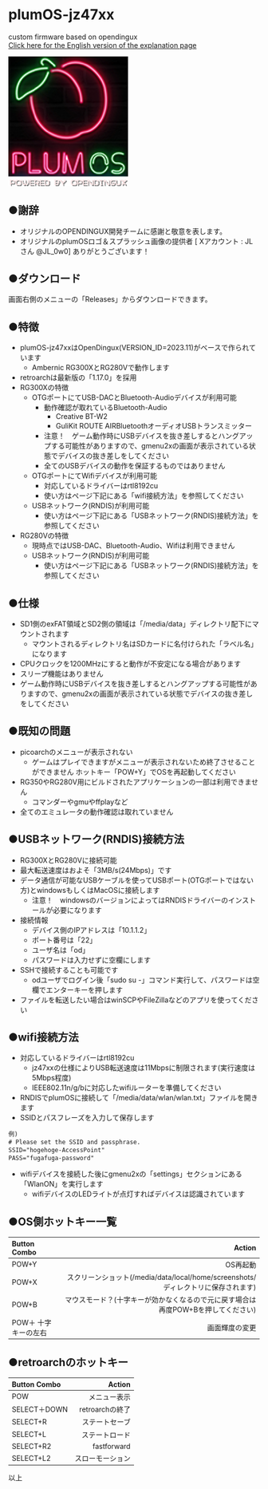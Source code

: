 # plumOS-jz47xx
custom firmware based on opendingux  
[Click here for the English version of the explanation page](./README_EN.md)  
  
  <img src="./docs/website/images/plumOS-jz47xx.png" width="240">  
  
## ●謝辞
- オリジナルのOPENDINGUX開発チームに感謝と敬意を表します。
- オリジナルのplumOSロゴ＆スプラッシュ画像の提供者 [ Xアカウント : JLさん @JL_0w0] ありがとうございます！

## ●ダウンロード
画面右側のメニューの「Releases」からダウンロードできます。  
 
## ●特徴
- plumOS-jz47xxはOpenDingux(VERSION_ID=2023.11)がベースで作られています
    - Ambernic RG300XとRG280Vで動作します
- retroarchは最新版の「1.17.0」を採用
- RG300Xの特徴
    - OTGポートにてUSB-DACとBluetooth-Audioデバイスが利用可能
        - 動作確認が取れているBluetooth-Audio
            - Creative BT-W2
            - GuliKit ROUTE AIRBluetoothオーディオUSBトランスミッター
        - 注意！　ゲーム動作時にUSBデバイスを抜き差しするとハングアップする可能性がありますので、gmenu2xの画面が表示されている状態でデバイスの抜き差しをしてください
        - 全てのUSBデバイスの動作を保証するものではありません
    - OTGポートにてWifiデバイスが利用可能
        - 対応しているドライバーはrtl8192cu
        - 使い方はページ下記にある「wifi接続方法」を参照してください
    - USBネットワーク(RNDIS)が利用可能
        - 使い方はページ下記にある「USBネットワーク(RNDIS)接続方法」を参照してください
- RG280Vの特徴
    - 現時点ではUSB-DAC、Bluetooth-Audio、Wifiは利用できません
    - USBネットワーク(RNDIS)が利用可能
        - 使い方はページ下記にある「USBネットワーク(RNDIS)接続方法」を参照してください

## ●仕様
- SD1側のexFAT領域とSD2側の領域は「/media/data」ディレクトリ配下にマウントされます
    - マウントされるディレクトリ名はSDカードに名付けられた「ラベル名」になります
- CPUクロックを1200MHzにすると動作が不安定になる場合があります
- スリープ機能はありません
- ゲーム動作時にUSBデバイスを抜き差しするとハングアップする可能性がありますので、gmenu2xの画面が表示されている状態でデバイスの抜き差しをしてください

## ●既知の問題
- picoarchのメニューが表示されない
    - ゲームはプレイできますがメニューが表示されないため終了させることができません
    ホットキー「POW+Y」でOSを再起動してください
- RG350やRG280V用にビルドされたアプリケーションの一部は利用できません
    - コマンダーやgmuやffplayなど
- 全てのエミュレータの動作確認は取れていません

## ●USBネットワーク(RNDIS)接続方法
- RG300XとRG280Vに接続可能
- 最大転送速度はおよそ「3MB/s(24Mbps)」です
- データ通信が可能なUSBケーブルを使ってUSBポート(OTGポートではない方)とwindowsもしくはMacOSに接続します
    - 注意！　windowsのバージョンによってはRNDISドライバーのインストールが必要になります
- 接続情報
    - デバイス側のIPアドレスは「10.1.1.2」
    - ポート番号は「22」
    - ユーザ名は「od」
    - パスワードは入力せずに空欄にします
- SSHで接続することも可能です
    - odユーザでログイン後「sudo su -」コマンド実行して、パスワードは空欄でエンターキーを押します
- ファイルを転送したい場合はwinSCPやFileZillaなどのアプリを使ってください

## ●wifi接続方法
- 対応しているドライバーはrtl8192cu
    - jz47xxの仕様によりUSB転送速度は11Mbpsに制限されます(実行速度は5Mbps程度)
    - IEEE802.11n/g/bに対応したwifiルーターを準備してください
- RNDISでplumOSに接続して「/media/data/wlan/wlan.txt」ファイルを開きます
- SSIDとパスフレーズを入力して保存します
```
例)
# Please set the SSID and passphrase.
SSID="hogehoge-AccessPoint"
PASS="fugafuga-password"
```
- wifiデバイスを接続した後にgmenu2xの「settings」セクションにある「WlanON」を実行します
    - wifiデバイスのLEDライトが点灯すればデバイスは認識されています


## ●OS側ホットキー一覧
| Button Combo | Action | 
|:-----------|------------:|
| POW+Y       |        OS再起動 |
| POW+X       |        スクリーンショット(/media/data/local/home/screenshots/　ディレクトリに保存されます) |
| POW+B       |        マウスモード？(十字キーが効かなくなるので元に戻す場合は再度POW+Bを押してください) |
| POW＋ 十字キーの左右       |        画面輝度の変更 |


## ●retroarchのホットキー
| Button Combo | Action | 
|:-----------|------------:|
| POW       |        メニュー表示 |
| SELECT＋DOWN       |        retroarchの終了 |
| SELECT+R       |        ステートセーブ |
| SELECT+L     |      ステートロード |
| SELECT+R2     |      fastforward |
| SELECT+L2     |      スローモーション |

以上